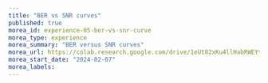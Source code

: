 ```yaml
---
title: "BER vs SNR curves"
published: true
morea_id: experience-05-ber-vs-snr-curve
morea_type: experience
morea_summary: "BER versus SNR curves"
morea_url: https://colab.research.google.com/drive/1eUt82xKu4llHabRWEYteLY6ZWdpKDXDO?usp=sharing
morea_start_date: "2024-02-07"
morea_labels:
---
```


